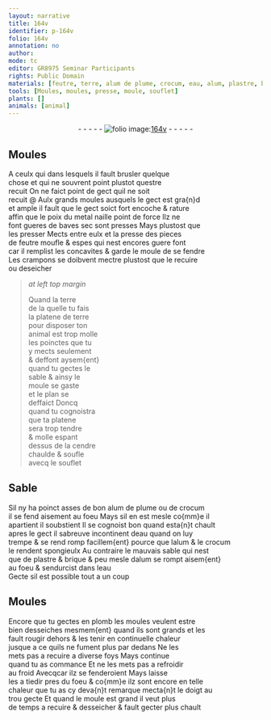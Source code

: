 ```yaml
---
layout: narrative
title: 164v
identifier: p-164v
folio: 164v
annotation: no
author:
mode: tc
editor: GR8975 Seminar Participants
rights: Public Domain
materials: [feutre, terre, alum de plume, crocum, eau, alum, plastre, brique, plomb]
tools: [Moules, moules, presse, moule, souflet]
plants: []
animals: [animal]
---
```


<div class="folio" align="center">- - - - - <a href="http://gallica.bnf.fr/ark:/12148/btv1b10500001g/f334.item" target="_blank"><img src="https://cu-mkp.github.io/2017-workshop-edition/assets/photo-icon.png" alt="folio image: " style="display:inline-block; margin-bottom:-3px;"/>164v</a> - - - - - </div>  
  

## <span class="tl">Moules</span>

 
 A ceulx <span class="del">qui</span> dans lesquels il fault brusler quelque<br/> chose et qui ne souvrent point plustot questre<br/> recuit On ne faict point de gect quil ne soit<br/> recuit @ Aulx grands <span class="tl">moules</span> ausquels le gect est gra{n}d<br/> et ample il fault que le gect soict fort encoche & rature<br/> affin que le poix du metal naille point de force Ilz ne<br/> font gueres de baves sec sont presses Mays plustost que<br/> les presser Mects entre eulx et la <span class="tl">presse</span> des pieces<br/> de <span class="m">feutre</span> moufle & espes qui nest encores guere font<br/> car il remplist les concavites & garde le moule de se fendre<br/> Les crampons se doibvent mectre plustost que le recuire<br/> ou deseicher
 
> *at left top margin*
> 
> 
>   Quand la <span class="m">terre</span><br/> de la quelle tu fais<br/> la platene de terre<br/> pour disposer ton<br/> <span class="al">animal</span> est trop molle<br/> les poinctes que tu<br/> y mects seulement<br/> & deffont aysem{ent}<br/> quand tu gectes le<br/> sable & ainsy le<br/> <span class="tl">moule</span> se gaste<br/> et le plan se<br/> deffaict Doncq<br/> quand tu cognoistra<br/> que ta platene<br/> sera trop tendre<br/> & molle espant<br/> dessus de la cendre<br/> chaulde & soufle<br/> avecq le <span class="tl">souflet</span>
 
 
  

## Sable

 
 Sil ny ha poinct asses de bon <span class="m">alum de plume</span> ou de <span class="m">crocum</span><br/> il se fend aisement au foeu Mays sil en est mesle co{mm}e il<br/> apartient il soubstient Il se cognoist bon quand esta{n}t chault<br/> apres le gect il sabreuve incontinent d<span class="m">eau</span> quand on luy<br/> trempe & se <span class="del">rend</span> romp facillem{ent} pource que l<span class="m">alum</span> & le <span class="m">crocum</span><br/> le rendent spongieulx Au contraire le mauvais sable qui nest<br/> que de <span class="m">plastre</span> & <span class="m">brique</span> & peu mesle d<span class="m">alum</span> se rompt aisem{ent}<br/> au foeu & sendurcist dans l<span class="m">eau</span><br/> Gecte sil est possible tout a un coup
 
 
  

## Moules

 
 Encore que tu gectes en <span class="m">plomb</span> les <span class="tl">moules</span> veulent estre<br/> bien desseiches mesmem{ent} quand ils sont grands et les<br/> fault rougir dehors & les tenir en continuelle chaleur<br/> jusque a ce quils ne fument plus par dedans Ne les<br/> mets pas a recuire a diverse foys Mays continue<br/> quand tu as commance Et ne les mets pas a refroidir<br/> au froid <span class="del">Avecq</span>car ilz se fenderoient Mays laisse<br/> les a tiedir pres du foeu & co{mm}e ilz sont encore en telle<br/> chaleur que tu as cy deva{n}t remarque mecta{n}t le doigt au<br/> trou gecte Et quand le <span class="tl">moule</span> est grand il veut plus<br/> de temps a recuire & desseicher & fault gecter plus chault
 
